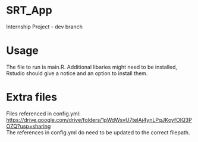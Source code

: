 # SRT_App
Internship Project - dev branch

# Usage
The file to run is main.R. Additional libaries might need to be installed, Rstudio should give a notice and an option to install them.

# Extra files
Files referenced in config.yml:
https://drive.google.com/drive/folders/1pWdWsvU7telAj4ynLPqJKoyfOlQ3POZQ?usp=sharing<br>
The references in config.yml do need to be updated to the correct filepath.
